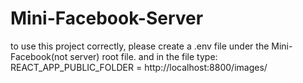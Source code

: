 # Mini-Facebook-Server
to use this project correctly, please create a .env file under the Mini-Facebook(not server) root file. 
and in the file type: REACT_APP_PUBLIC_FOLDER = http://localhost:8800/images/
